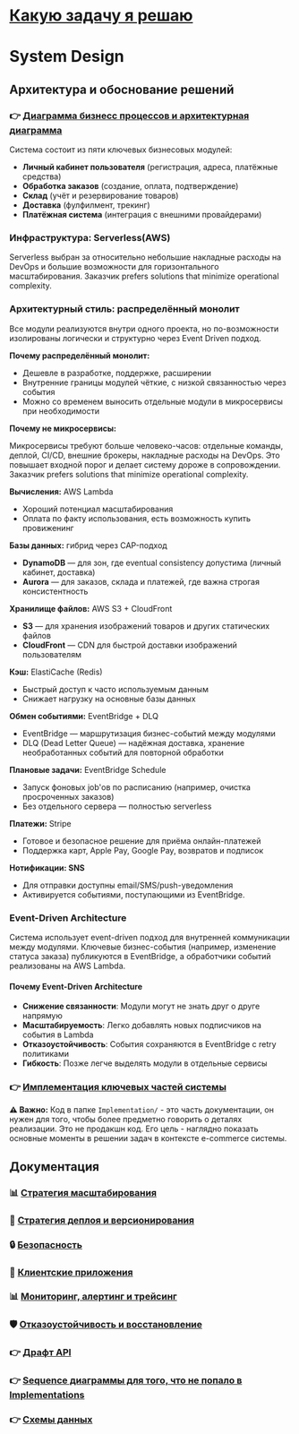 # [Какую задачу я решаю](https://github.com/artemshadrunov/ScalableOrderProcessingSystem/blob/master/InitialTask.md)

# System Design

## Архитектура и обоснование решений

### 👉 [Диаграмма бизнесс процессов и архитектурная диаграмма](https://miro.com/welcomeonboard/T09WYStlK21EMTVkSEhhY3gvMER6dGxBVWpXMk81SnQvRXQ4Y2x0NXN3YWxOcWRoczlQaWNVWWVUWWpWVXo0M3lkVGUyZDVHNVlzUUkzTGM5TGUycTFkdTYxOEpuRml4QnMzN2lSajZ1YWhyR053OTR1TFlZaG8wQWEvNGNTdlVyVmtkMG5hNDA3dVlncnBvRVB2ZXBnPT0hdjE=?share_link_id=671538498817)

Система состоит из пяти ключевых бизнесовых модулей:

* **Личный кабинет пользователя** (регистрация, адреса, платёжные средства)
* **Обработка заказов** (создание, оплата, подтверждение)
* **Склад** (учёт и резервирование товаров)
* **Доставка** (фулфилмент, трекинг)
* **Платёжная система** (интеграция с внешними провайдерами)

### Инфраструктура: Serverless(AWS)

Serverless выбран за относительно небольшие накладные расходы на DevOps и большие возможности для горизонтального масштабирования. Заказчик prefers solutions that minimize operational complexity.

### Архитектурный стиль: распределённый монолит

Все модули реализуются внутри одного проекта, но по-возможности изолированы логически и структурно через Event Driven подход.

**Почему распределённый монолит:**

* Дешевле в разработке, поддержке, расширении
* Внутренние границы модулей чёткие, с низкой связанностью через события
* Можно со временем выносить отдельные модули в микросервисы при необходимости

**Почему не микросервисы:**

Микросервисы требуют больше человеко-часов: отдельные команды, деплой, CI/CD, внешние брокеры, накладные расходы на DevOps. Это повышает входной порог и делает систему дороже в сопровождении. Заказчик prefers solutions that minimize operational complexity.

**Вычисления:** AWS Lambda

* Хороший потенциал масштабирования
* Оплата по факту использования, есть возможность купить провиженинг

**Базы данных:** гибрид через CAP-подход

* **DynamoDB** — для зон, где eventual consistency допустима (личный кабинет, доставка)
* **Aurora** — для заказов, склада и платежей, где важна строгая консистентность

**Хранилище файлов:** AWS S3 + CloudFront

* **S3** — для хранения изображений товаров и других статических файлов
* **CloudFront** — CDN для быстрой доставки изображений пользователям

**Кэш:** ElastiCache (Redis)

* Быстрый доступ к часто используемым данным
* Снижает нагрузку на основные базы данных

**Обмен событиями:** EventBridge + DLQ

* EventBridge — маршрутизация бизнес-событий между модулями
* DLQ (Dead Letter Queue) — надёжная доставка, хранение необработанных событий для повторной обработки

**Плановые задачи:** EventBridge Schedule

* Запуск фоновых job'ов по расписанию (например, очистка просроченных заказов)
* Без отдельного сервера — полностью serverless

**Платежи:** Stripe

* Готовое и безопасное решение для приёма онлайн-платежей
* Поддержка карт, Apple Pay, Google Pay, возвратов и подписок

**Нотификации: SNS**

* Для отправки доступны email/SMS/push-уведомления
* Активируется событиями, поступающими из EventBridge.

### Event-Driven Architecture

Система использует event-driven подход для внутренней коммуникации между модулями. Ключевые бизнес-события (например, изменение статуса заказа) публикуются в EventBridge, а обработчики событий реализованы на AWS Lambda.

#### Почему Event-Driven Architecture

- **Снижение связанности**: Модули могут не знать друг о друге напрямую
- **Масштабируемость**: Легко добавлять новых подписчиков на события в Lambda
- **Отказоустойчивость**: События сохраняются в EventBridge с retry политиками
- **Гибкость**: Позже легче выделять модули в отдельные сервисы

### 👉 [Имплементация ключевых частей системы](https://github.com/artemshadrunov/ScalableOrderProcessingSystem/tree/master/Implementation)

**⚠️ Важно:** Код в папке `Implementation/` - это часть документации, он нужен для того, чтобы более предметно говорить о деталях реализации. Это не продакшн код. Его цель - наглядно показать основные моменты в решении задач в контексте e-commerce системы.

## Документация

### 📊 [Стратегия масштабирования](Scaling.md)

### 🚀 [Стратегия деплоя и версионирования](Deployment.md)

### 🔒 [Безопасность](Security.md)

### 📱 [Клиентские приложения](ClientApplications.md)

### 📊 [Мониторинг, алертинг и трейсинг](Monitoring.md)

### 🛡️ [Отказоустойчивость и восстановление](FaultTolerance.md)

### 👉 [Драфт API](https://artemshadrunov.github.io/ScalableOrderProcessingSystem/api.html)

### 👉 [Sequence диаграммы для того, что не попало в Implementations](https://artemshadrunov.github.io/ScalableOrderProcessingSystem/diagrams.html)

### 👉 [Схемы данных](https://artemshadrunov.github.io/ScalableOrderProcessingSystem/data-schemas.html)


